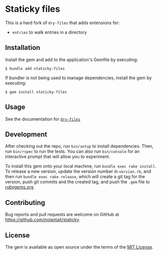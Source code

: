 # Staticky files

This is a hard fork of `dry-files` that adds extensions for:

- `entries` to walk entries in a directory

## Installation

Install the gem and add to the application's Gemfile by executing:

    $ bundle add staticky-files

If bundler is not being used to manage dependencies, install the gem by executing:

    $ gem install staticky-files

## Usage

See the documentation for [`dry-files`](https://dry-rb.org/gems/dry-files)

## Development

After checking out the repo, run `bin/setup` to install dependencies. Then, run
`bin/rspec` to run the tests. You can also run `bin/console` for an interactive
prompt that will allow you to experiment.

To install this gem onto your local machine, run `bundle exec rake install`. To
release a new version, update the version number in `version.rb`, and then run
`bundle exec rake release`, which will create a git tag for the version, push
git commits and the created tag, and push the `.gem` file to
[rubygems.org](https://rubygems.org).

## Contributing

Bug reports and pull requests are welcome on GitHub at https://github.com/nolantait/staticky.

## License

The gem is available as open source under the terms of the [MIT License](https://opensource.org/licenses/MIT).

